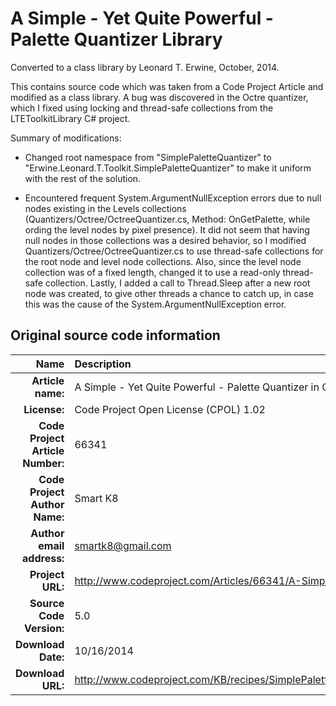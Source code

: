A Simple - Yet Quite Powerful - Palette Quantizer Library
=========================================================
Converted to a class library by Leonard T. Erwine, October, 2014.

This contains source code which was taken from a Code Project Article and modified as a class library.
A bug was discovered in the Octre quantizer, which I fixed using locking and thread-safe collections from the LTEToolkitLibrary C# project.

Summary of modifications:

- Changed root namespace from "SimplePaletteQuantizer" to "Erwine.Leonard.T.Toolkit.SimplePaletteQuantizer" to make it uniform with the rest of the solution.

- Encountered frequent System.ArgumentNullException errors due to null nodes existing in the Levels collections
	(Quantizers/Octree/OctreeQuantizer.cs, Method: OnGetPalette, while ording the level nodes by pixel presence). It did not seem that having null nodes in those
	collections was a desired behavior, so I modified Quantizers/Octree/OctreeQuantizer.cs to use thread-safe collections for the root node and level node collections.
	Also, since the level node collection was of a fixed length, changed it to use a read-only thread-safe collection.
	Lastly, I added a call to Thread.Sleep after a new root node was created, to give other threads a chance to catch up, in case this was the cause
	of the System.ArgumentNullException error.

Original source code information
--------------------------------

| Name                                          | Description                                                                                     |
| --------------------------------------------: | :---------------------------------------------------------------------------------------------- |
|                <strong>Article name:</strong> | A Simple - Yet Quite Powerful - Palette Quantizer in C#                                         |
|                     <strong>License:</strong> | Code Project Open License (CPOL) 1.02                                                           |
| <strong>Code Project Article Number:</strong> | 66341                                                                                           |
|    <strong>Code Project Author Name:</strong> | Smart K8                                                                                        |
|        <strong>Author email address:</strong> | smartk8@gmail.com                                                                               |
|                 <strong>Project URL:</strong> | http://www.codeproject.com/Articles/66341/A-Simple-Yet-Quite-Powerful-Palette-Quantizer-in-C    |
|         <strong>Source Code Version:</strong> | 5.0                                                                                             |
|               <strong>Download Date:</strong> | 10/16/2014                                                                                      |
|                <strong>Download URL:</strong> | http://www.codeproject.com/KB/recipes/SimplePaletteQuantizer/SimplePaletteQuantizerVS2010v5.zip |
